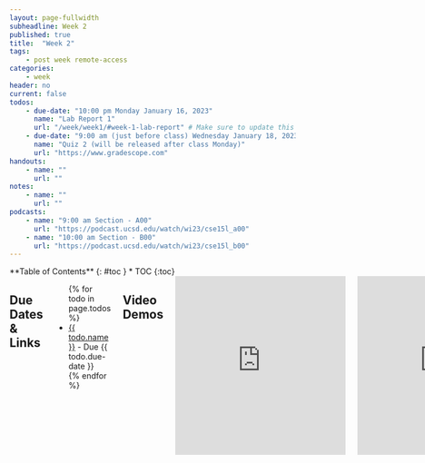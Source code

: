 ```yaml
---
layout: page-fullwidth
subheadline: Week 2
published: true
title:  "Week 2"
tags:
    - post week remote-access
categories:
    - week
header: no
current: false
todos:
    - due-date: "10:00 pm Monday January 16, 2023"
      name: "Lab Report 1"
      url: "/week/week1/#week-1-lab-report" # Make sure to update this link if its not on right page
    - due-date: "9:00 am (just before class) Wednesday January 18, 2023"
      name: "Quiz 2 (will be released after class Monday)"
      url: "https://www.gradescope.com"
handouts:
    - name: ""
      url: ""
notes:
    - name: ""
      url: ""
podcasts:
    - name: "9:00 am Section - A00"
      url: "https://podcast.ucsd.edu/watch/wi23/cse15l_a00"
    - name: "10:00 am Section - B00"
      url: "https://podcast.ucsd.edu/watch/wi23/cse15l_b00"
---
```


<div class="row">
<div class="medium-4 medium-push-8 columns" markdown="1">
<div class="panel radius fixed-toc"  data-options="sticky_on:large" markdown="1">
**Table of Contents**
{: #toc }
*  TOC
{:toc}
</div>
</div><!-- /.medium-4.columns -->

<div class="medium-8 medium-pull-4 columns" markdown="1">

## Due Dates & Links

<ul>
{% for todo in page.todos %}
<li><a href="{{ todo.url }}">{{ todo.name }}</a> - Due {{ todo.due-date }}</li>
{% endfor %}
</ul>

## Video Demos

<iframe width="560" height="315" src="https://www.youtube-nocookie.com/embed/8rFJhqzjTZo" title="YouTube video player" frameborder="0" allow="accelerometer; autoplay; clipboard-write; encrypted-media; gyroscope; picture-in-picture; web-share" allowfullscreen></iframe>

<iframe width="560" height="315" src="https://www.youtube-nocookie.com/embed/BsVXb9eEkDM" title="YouTube video player" frameborder="0" allow="accelerometer; autoplay; clipboard-write; encrypted-media; gyroscope; picture-in-picture; web-share" allowfullscreen></iframe>

<iframe width="560" height="315" src="https://www.youtube-nocookie.com/embed/FN6K9YvdhTA" title="YouTube video player" frameborder="0" allow="accelerometer; autoplay; clipboard-write; encrypted-media; gyroscope; picture-in-picture; web-share" allowfullscreen></iframe>

<iframe width="560" height="315" src="https://www.youtube-nocookie.com/embed/ftVNZNL45GU" title="YouTube video player" frameborder="0" allow="accelerometer; autoplay; clipboard-write; encrypted-media; gyroscope; picture-in-picture; web-share" allowfullscreen></iframe>

<!-- ## Lecture Materials
<ul>
{% for handout in page.handouts %}
<li><a href="{{handout.url}}">{{handout.name}}</a></li>
{% endfor %}
</ul>

### In-class notes
{% for note in page.notes %}
<a href="{{ note.url }}">{{ note.name }}</a>
<iframe src="{{ note.url }}/preview" width="640" height="480" allow="autoplay"></iframe>
{% endfor %}

### Links to Podcast
**Note:** Links will require you to log in as a UCSD student
<ul>
{% for link in page.podcasts %} 
<li><a href="{{link.url}}">{{link.name}}</a></li>
{% endfor %}
</ul>

## Lab Tasks -->

---
**Lecture Materials and Lab Tasks coming soon!**